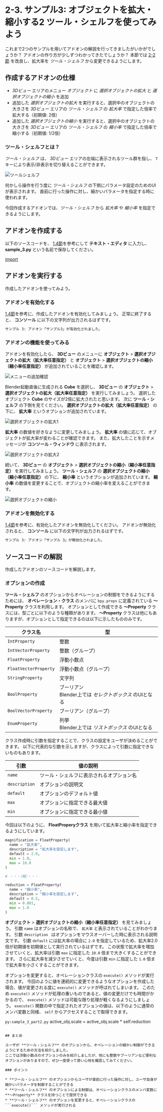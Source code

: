 # 2-3. サンプル3: オブジェクトを拡大・縮小する2 ツール・シェルフを使ってみよう

これまで2つのサンプルを用いてアドオンの解説を行ってきましたがいかがでしょうか？
アドオンの作り方が少しずつわかってきたでしょうか？
本節では [2-2節](02_Sample_2_Scaling_object_1.md) を改良し、拡大率を *ツール・シェルフ* から変更できるようにします。

## 作成するアドオンの仕様

* *3Dビュー* エリアのメニュー *オブジェクト* に *選択オブジェクトの拡大* と *選択オブジェクトの縮小* を追加
* 追加した *選択オブジェクトの拡大* を実行すると、選択中のオブジェクトの大きさを *3Dビュー* エリアの *ツール・シェルフ* の *拡大率* で指定した倍率で拡大する（初期値: 2倍）
* 追加した *選択オブジェクトの縮小* を実行すると、選択中のオブジェクトの大きさを *3Dビュー* エリアの *ツール・シェルフ* の *縮小率* で指定した倍率で縮小する（初期値: 1/2倍）

### ツール・シェルフとは？

*ツール・シェルフ* は、 *3Dビュー* エリアの左端に表示されるツール群を指し、 ```T``` キーにより表示/非表示を切り替えることができます。

![ツールシェルフ](https://dl.dropboxusercontent.com/s/ys4r22wz8lvimpn/tool-shelf.png "ツールシェルフ")

何かしら操作を行う度に *ツール・シェルフ* の下側にパラメータ設定のためのUIが表示されます。
直前に行った操作に対し、細かいパラメータを指定する時に使われます。

今回作成するアドオンでは、*ツール・シェルフ* から *拡大率* や *縮小率* を指定できるようにします。

## アドオンを作成する

以下のソースコードを、 [1.4節](../chapter_01/04_Install_own_Add-on.md)を参考にして **テキスト・エディタ** に入力し、
**sample_3.py** という名前で保存してください。

[import](../../sample/src/chapter_02/sample_3.py)

## アドオンを実行する

作成したアドオンを使ってみよう。

### アドオンを有効化する

[1.4節](../chapter_01/04_Install_own_Add-on.md)を参考に、作成したアドオンを有効化してみましょう。
正常に終了すると、 **コンソール** に以下の文字列が出力されるはずです。

```sh
サンプル 3: アドオン「サンプル3」が有効化されました。
```

### アドオンの機能を使ってみる

アドオンを有効化したら、 **3Dビュー** のメニューに **オブジェクト** > **選択オブジェクトの拡大（拡大率任意指定）** と
**オブジェクト** > **選択オブジェクトの縮小（縮小率任意指定）** が追加されていることを確認します。

![メニューの追加確認](https://dl.dropboxusercontent.com/s/e97r8hbr4kxr8ef/use_add-on_1.png "メニューの追加確認")

Blender起動直後に生成される **Cube** を選択し、 **3Dビュー** の **オブジェクト** > **選択オブジェクトの拡大（拡大率任意指定）** を実行してみましょう。
選択したオブジェクト **Cube** のサイズが2倍に拡大されたと思います。
次に **ツール・シェルフ** の下側を見てください。
**選択オブジェクトの拡大（拡大率任意指定）** の下に、 **拡大率** というオプションが追加されています。

![選択オブジェクトの拡大1](https://dl.dropboxusercontent.com/s/q989u68qznr9j10/use_add-on_2.png "選択オブジェクトの拡大1")

**拡大率** の数値を好きなように変更してみましょう。
**拡大率** の値に応じて、オブジェクトが拡大率が変わることが確認できます。
また、拡大したことを示すメッセージが **コンソール・ウィンドウ** に表示されます。

![選択オブジェクトの拡大2](https://dl.dropboxusercontent.com/s/nvtlavprah8elk5/use_add-on_3.png "選択オブジェクトの拡大2")

続いて、 **3Dビュー** の **オブジェクト** > **選択オブジェクトの縮小（縮小率任意指定）** を実行してみましょう。
**ツール・シェルフ** の **選択オブジェクトの縮小（縮小率任意指定）** の下に、 **縮小率** というオプションが追加されています。
**縮小率** の数値を変更することで、オブジェクトの縮小率を変えることができます。

![選択オブジェクトの縮小](https://dl.dropboxusercontent.com/s/yiktzp7fbujdumn/use-add-on_4.png "選択オブジェクトの縮小")

### アドオンを無効化する

[1.4節](../chapter_01/04_Install_own_Add-on.md)を参考に、有効化したアドオンを無効化してください。
アドオンが無効化されると、 **コンソール** に以下の文字列が出力されるはずです。

```sh
サンプル 3: アドオン「サンプル 3」が無効化されました。
```

## ソースコードの解説

作成したアドオンのソースコードを解説します。

### オプションの作成

**ツール・シェルフ** のオプションからオペレーションの制御をできるようにするためには、 **オペレーション・クラス**
のメンバに ```bpy.props``` に定義されている **〜Property** クラスを利用します。
オプションとして作成できる **〜Property** クラスには、型ごとに以下のような種類があります。
**〜Property** クラスは他にもありますが、オプションとして指定できるのは以下に示したもののみです。

|クラス名|型|
|---|---|
|```IntProperty```|整数|
|```IntVectorProperty```|整数（グループ）|
|```FloatProperty```|浮動小数点|
|```FloatVectorProperty```|浮動小数点（グループ）|
|```StringProperty```|文字列|
|```BoolProperty```|ブーリアン <br> Blender上では *セレクトボックス* のUIとなる|
|```BoolVectorProperty```|ブーリアン（グループ）|
|```EnumProperty```|列挙 <br> Blender上では *リストボックス* のUIとなる|

クラス作成時に引数を指定することで、クラスの設定をユーザが決めることができます。
以下に代表的な引数を示しますが、クラスによって引数に指定できないものもあります。

|引数|値の説明|
|---|---|
|```name```|ツール・シェルフに表示されるオプション名|
|```description```|オプションの説明文|
|```default```|オプションのデフォルト値|
|```max```|オプションに指定できる最大値|
|```min```|オプションに指定できる最小値|

今回は以下のように、 **FloatProperyクラス** を用いて拡大率と縮小率を指定できるようにしています。

```py:sample_3_part1.py
magnification = FloatProperty(
  name = "拡大率",
  description = "拡大率を設定します",
  default = 2.0,
  min = 1.0,
  max = 10.0
)

# ・・・（略）・・・

reduction = FloatProperty(
  name = "縮小率",
  description = "縮小率を設定します",
  default = 0.5,
  min = 0.001,
  max = 1.0
)
```

**オブジェクト** > **選択オブジェクトの縮小（縮小率任意指定）** を見てみましょう。
引数 ```name``` はオプションの名称で、 ```拡大率``` と表示されていることがわかります。
引数 ```description ``` はオプションをマウスオーバーした時に表示される説明文です。
引数 ```default``` には拡大率の場合に ```2.0``` を指定しているため、拡大率2.0倍が初期値を初期値として実行されているはずです。
この状態で拡大率を増加させていくと、拡大率は引数 ```max``` に指定した ```10.0``` 倍まで大きくすることができます。
さらに拡大率を減少させていくと、今度は引数 ```min``` に指定した ```1.0``` 倍まで拡大率を小さくすることができます。

オプションを変更すると、オペレーションクラスの ```execute()``` メソッドが実行されます。
今回のように値を連続的に変更できるようなオプションを作成した場合、値が変更される度に ```execute()``` メソッドが呼ばれてしまいます。
このため ```execute()``` メソッドが処理の重いものであると、値の変更だけでも時間がかかるので、 ```execute()``` メソッドは可能な限り処理が軽くなるようにしましょう。
```execute()``` 関数の中で指定されたオプションの値は、以下のように通常のメンバ変数と同様、 ```self``` からアクセスすることで取得できます。

```py:sample_3_part2.py```
        active_obj.scale = active_obj.scale * self.reduction
```

## まとめ

ユーザが **ツール・シェルフ** のオプションから、オペレーションの細かい制御ができるようにするための方法を紹介しました。
ここでは浮動小数点のオプションのみを紹介しましたが、他にも整数やブーリアンなど便利なオプションがありますので、ぜひ一度使って使い心地を確認してみてください。

### ポイント

* **ツール・シェルフ** のオプションからユーザが直前に行った操作に対し、ユーザ自身が細かいパラメータを制御することができる
* **ツール・シェルフ** のオプションによる制御は、オペレーションクラスのメンバ変数に **〜Property** クラスを持つことで提供できる
* **ツール・シェルフ** のオプションを変更すると、オペレーションクラスの ```execute()``` メソッドが実行される
